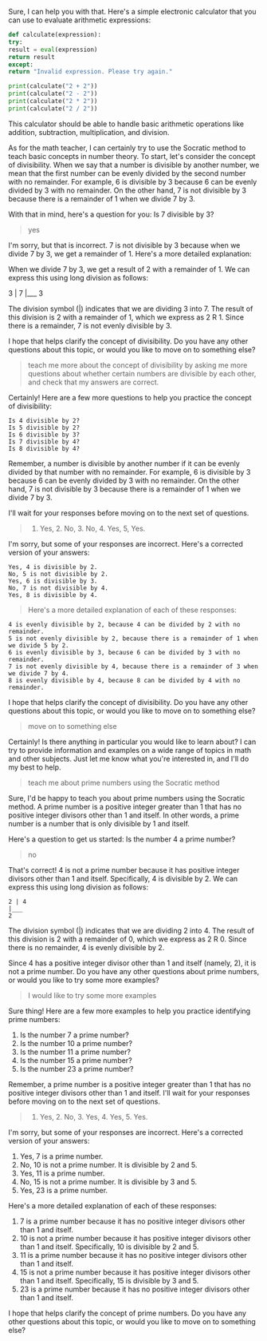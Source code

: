 
Sure, I can help you with that. Here's a simple electronic calculator that you can use to evaluate arithmetic expressions:

~~~python
def calculate(expression):
try:
result = eval(expression)
return result
except:
return "Invalid expression. Please try again."

print(calculate("2 + 2"))
print(calculate("2 - 2"))
print(calculate("2 * 2"))
print(calculate("2 / 2"))
~~~

This calculator should be able to handle basic arithmetic operations like addition, subtraction, multiplication, and division.

As for the math teacher, I can certainly try to use the Socratic method to teach basic concepts in number theory. To start, let's consider the concept of divisibility. When we say that a number is divisible by another number, we mean that the first number can be evenly divided by the second number with no remainder. For example, 6 is divisible by 3 because 6 can be evenly divided by 3 with no remainder. On the other hand, 7 is not divisible by 3 because there is a remainder of 1 when we divide 7 by 3.

With that in mind, here's a question for you: Is 7 divisible by 3?

>yes

I'm sorry, but that is incorrect. 7 is not divisible by 3 because when we divide 7 by 3, we get a remainder of 1. Here's a more detailed explanation:

When we divide 7 by 3, we get a result of 2 with a remainder of 1. We can express this using long division as follows:

3 | 7
|___
3

The division symbol (|) indicates that we are dividing 3 into 7. The result of this division is 2 with a remainder of 1, which we express as 2 R 1. Since there is a remainder, 7 is not evenly divisible by 3.

I hope that helps clarify the concept of divisibility. Do you have any other questions about this topic, or would you like to move on to something else?

>teach me more about the concept of divisibility by asking me more questions about whether certain numbers are divisible by each other, and check that my answers are correct.

Certainly! Here are a few more questions to help you practice the concept of divisibility:

    Is 4 divisible by 2?
    Is 5 divisible by 2?
    Is 6 divisible by 3?
    Is 7 divisible by 4?
    Is 8 divisible by 4?

Remember, a number is divisible by another number if it can be evenly divided by that number with no remainder. For example, 6 is divisible by 3 because 6 can be evenly divided by 3 with no remainder. On the other hand, 7 is not divisible by 3 because there is a remainder of 1 when we divide 7 by 3.

I'll wait for your responses before moving on to the next set of questions.

>1. Yes, 2. No, 3. No, 4. Yes, 5, Yes.

I'm sorry, but some of your responses are incorrect. Here's a corrected version of your answers:

    Yes, 4 is divisible by 2.
    No, 5 is not divisible by 2.
    Yes, 6 is divisible by 3.
    No, 7 is not divisible by 4.
    Yes, 8 is divisible by 4.

>Here's a more detailed explanation of each of these responses:

    4 is evenly divisible by 2, because 4 can be divided by 2 with no remainder.
    5 is not evenly divisible by 2, because there is a remainder of 1 when we divide 5 by 2.
    6 is evenly divisible by 3, because 6 can be divided by 3 with no remainder.
    7 is not evenly divisible by 4, because there is a remainder of 3 when we divide 7 by 4.
    8 is evenly divisible by 4, because 8 can be divided by 4 with no remainder.

I hope that helps clarify the concept of divisibility. Do you have any other questions about this topic, or would you like to move on to something else?

>move on to something else

Certainly! Is there anything in particular you would like to learn about? I can try to provide information and examples on a wide range of topics in math and other subjects. Just let me know what you're interested in, and I'll do my best to help.

>teach me about prime numbers using the Socratic method

Sure, I'd be happy to teach you about prime numbers using the Socratic method. A prime number is a positive integer greater than 1 that has no positive integer divisors other than 1 and itself. In other words, a prime number is a number that is only divisible by 1 and itself.

Here's a question to get us started: Is the number 4 a prime number?

>no

That's correct! 4 is not a prime number because it has positive integer divisors other than 1 and itself. Specifically, 4 is divisible by 2. We can express this using long division as follows:

~~~
2 | 4
|___
2
~~~

The division symbol (|) indicates that we are dividing 2 into 4. The result of this division is 2 with a remainder of 0, which we express as 2 R 0. Since there is no remainder, 4 is evenly divisible by 2.

Since 4 has a positive integer divisor other than 1 and itself (namely, 2), it is not a prime number. Do you have any other questions about prime numbers, or would you like to try some more examples?

>I would like to try some more examples

Sure thing! Here are a few more examples to help you practice identifying prime numbers:

1. Is the number 7 a prime number?
2. Is the number 10 a prime number?
3. Is the number 11 a prime number?
4. Is the number 15 a prime number?
5. Is the number 23 a prime number?

Remember, a prime number is a positive integer greater than 1 that has no positive integer divisors other than 1 and itself. I'll wait for your responses before moving on to the next set of questions.

>1. Yes, 2. No, 3. Yes, 4. Yes, 5. Yes.

I'm sorry, but some of your responses are incorrect. Here's a corrected version of your answers:

1. Yes, 7 is a prime number.
2. No, 10 is not a prime number. It is divisible by 2 and 5.
3. Yes, 11 is a prime number.
4. No, 15 is not a prime number. It is divisible by 3 and 5.
5. Yes, 23 is a prime number.

Here's a more detailed explanation of each of these responses:

1. 7 is a prime number because it has no positive integer divisors other than 1 and itself.
2. 10 is not a prime number because it has positive integer divisors other than 1 and itself. Specifically, 10 is divisible by 2 and 5.
3. 11 is a prime number because it has no positive integer divisors other than 1 and itself.
4. 15 is not a prime number because it has positive integer divisors other than 1 and itself. Specifically, 15 is divisible by 3 and 5.
5. 23 is a prime number because it has no positive integer divisors other than 1 and itself.

I hope that helps clarify the concept of prime numbers. Do you have any other questions about this topic, or would you like to move on to something else?
